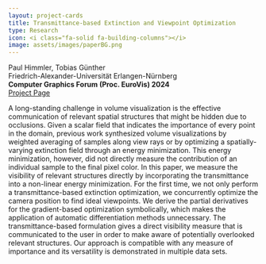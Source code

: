 ```yaml
---
layout: project-cards
title: Transmittance-based Extinction and Viewpoint Optimization
type: Research
icon: <i class="fa-solid fa-building-columns"></i>
image: assets/images/paperBG.png
---
```


<div class="mx-auto">
Paul Himmler, Tobias Günther
<br>
Friedrich-Alexander-Universität Erlangen-Nürnberg
<br>
<b>
            Computer Graphics Forum (Proc. EuroVis) 2024</b>
</div>

<div class="btn-group btn-group-sm mx-auto mt-2 mb-5" role="group">
    <a class="btn btn-secondary mx-1" href="transmittance-based_extinction_and_viewpoint_optimization.html"><i class="fa-regular fa-window-maximize"></i> Project Page</a>
</div>

A long-standing challenge in volume visualization is the effective communication of relevant spatial structures that might be hidden due to occlusions. Given a scalar field that indicates the importance of every point in the domain, previous work synthesized volume visualizations by weighted averaging of samples along view rays or by optimizing a spatially-varying extinction field through an energy minimization. This energy minimization, however, did not directly measure the contribution of an individual sample to the final pixel color. In this paper, we measure the visibility of relevant structures directly by incorporating the transmittance into a non-linear energy minimization. For the first time, we not only perform a transmittance-based extinction optimization, we concurrently optimize the camera position to find ideal viewpoints. We derive the partial derivatives for the gradient-based optimization symbolically, which makes the application of automatic differentiation methods unnecessary. The transmittance-based formulation gives a direct visibility measure that is communicated to the user in order to make aware of potentially overlooked relevant structures. Our approach is compatible with any measure of importance and its versatility is demonstrated in multiple data sets.
